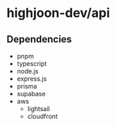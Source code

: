 # highjoon-dev/api

## Dependencies

- pnpm
- typescript
- node.js
- express.js
- prisma
- supabase
- aws
  - lightsail
  - cloudfront
